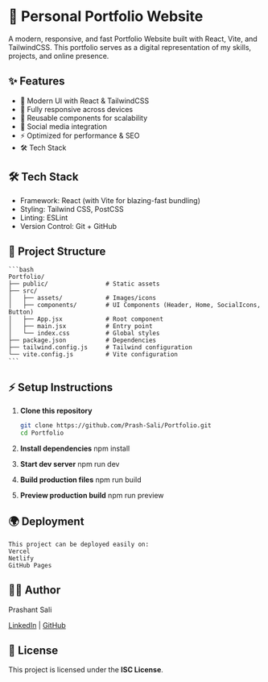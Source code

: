 # 🚀 Personal Portfolio Website

A modern, responsive, and fast Portfolio Website built with React, Vite, and TailwindCSS.
This portfolio serves as a digital representation of my skills, projects, and online presence.

## ✨ Features

- 🎨 Modern UI with React & TailwindCSS
- 📱 Fully responsive across devices
- 🧩 Reusable components for scalability
- 🔗 Social media integration
- ⚡ Optimized for performance & SEO
- 🛠️ Tech Stack

## 🛠️ Tech Stack
- Framework: React (with Vite for blazing-fast bundling)
- Styling: Tailwind CSS, PostCSS
- Linting: ESLint
- Version Control: Git + GitHub

## 📂 Project Structure
    ```bash
    Portfolio/
    ├── public/                # Static assets
    ├── src/
    │   ├── assets/            # Images/icons
    │   ├── components/        # UI Components (Header, Home, SocialIcons, Button)
    │   ├── App.jsx            # Root component
    │   ├── main.jsx           # Entry point
    │   └── index.css          # Global styles
    ├── package.json           # Dependencies
    ├── tailwind.config.js     # Tailwind configuration
    └── vite.config.js         # Vite configuration
    ```

## ⚡ Setup Instructions

1. **Clone this repository**
    ```bash
    git clone https://github.com/Prash-Sali/Portfolio.git
    cd Portfolio
    ```

2.  **Install dependencies**
    npm install
    

3. **Start dev server**
    npm run dev

4. **Build production files**
    npm run build

5. **Preview production build**
    npm run preview

## 🌍 Deployment

    This project can be deployed easily on:
    Vercel
    Netlify
    GitHub Pages

## 🧑‍💻 Author

Prashant Sali

[LinkedIn](https://www.linkedin.com/in/prashant-sali-8aa0091b6) | [GitHub](https://github.com/Prash-Sali)

## 📄 License

This project is licensed under the **ISC License**.